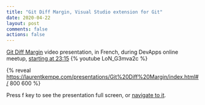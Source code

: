 ```yaml
---
title: "Git Diff Margin, Visual Studio extension for Git"
date: 2020-04-22
layout: post
comments: false
actions: false
---
```


[Git Diff Margin](https://marketplace.visualstudio.com/items?itemName=LaurentKempe.GitDiffMargin) video presentation, in French, during DevApps online meetup, [starting at 23:15](https://youtu.be/LoN_G3mva2c?t=1395)
{% youtube LoN_G3mva2c %}

{% reveal https://laurentkempe.com/presentations/Git%20Diff%20Margin/index.html#/ 800 600 %}

Press f key to see the presentation full screen, or [navigate to it](https://laurentkempe.com/presentations/Git%20Diff%20Margin/index.html#/).
